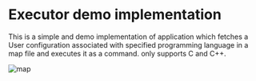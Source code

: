 # Executor demo implementation
This is a simple and demo implementation of application which fetches a User configuration associated with specified programming language in a map file 
and executes it as a command. 
only supports C and C++.


![map](https://user-images.githubusercontent.com/131618380/235942988-d132d742-d38e-4bab-85a0-cdee13de93ae.PNG)
